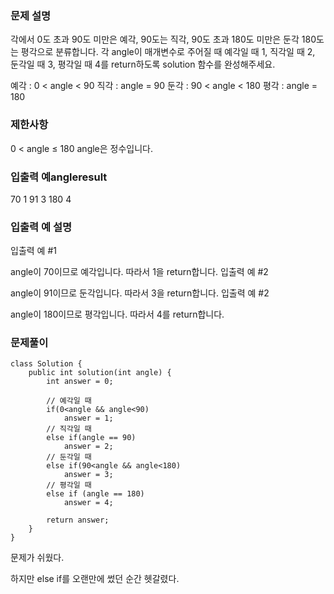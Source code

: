 ### 문제 설명

각에서 0도 초과 90도 미만은 예각, 90도는 직각, 90도 초과 180도 미만은 둔각 180도는 평각으로 분류합니다. 각 angle이 매개변수로 주어질 때 예각일 때 1, 직각일 때 2, 둔각일 때 3, 평각일 때 4를 return하도록 solution 함수를 완성해주세요.

예각 : 0 < angle < 90
직각 : angle = 90
둔각 : 90 < angle < 180
평각 : angle = 180
### 제한사항
0 < angle ≤ 180
angle은 정수입니다.
### 입출력 예angleresult
70	1
91	3
180	4
### 입출력 예 설명
입출력 예 #1

angle이 70이므로 예각입니다. 따라서 1을 return합니다.
입출력 예 #2

angle이 91이므로 둔각입니다. 따라서 3을 return합니다.
입출력 예 #2

angle이 180이므로 평각입니다. 따라서 4를 return합니다.
### 문제풀이
```
class Solution {
    public int solution(int angle) {
        int answer = 0;
        
        // 예각일 때
        if(0<angle && angle<90)
            answer = 1;
        // 직각일 때
        else if(angle == 90)
            answer = 2;
        // 둔각일 때
        else if(90<angle && angle<180)
            answer = 3;
        // 평각일 때
        else if (angle == 180)
            answer = 4;
        
        return answer;
    }
}
```
문제가 쉬웠다.

하지만 else if를 오랜만에 썼던 순간 헷갈렸다.
